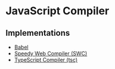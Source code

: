 # JavaScript Compiler

## Implementations

- [Babel](/babel.md)
- [Speedy Web Compiler (SWC)](/swc.md)
- [TypeScript Compiler (tsc)](/typescript/compiler.md)
